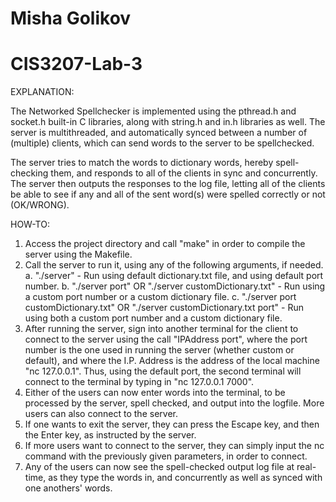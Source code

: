 # Misha Golikov
# CIS3207-Lab-3


  EXPLANATION:

The Networked Spellchecker is implemented using the pthread.h and socket.h built-in C libraries,
along with string.h and in.h libraries as well. The server is multithreaded, and automatically synced between
a number of (multiple) clients, which can send words to the server to be spellchecked.

The server tries to match the words to dictionary words, hereby spell-checking them, and responds to all of the clients
in sync and concurrently. The server then outputs the responses to the log file, letting all of the clients
be able to see if any and all of the sent word(s) were spelled correctly or not (OK/WRONG).

  HOW-TO:

1. Access the project directory and call "make" in order to compile the server using the Makefile.
2. Call the server to run it, using any of the following arguments, if needed.
    a. "./server" - Run using default dictionary.txt file, and using default port number.
    b. "./server port" OR "./server customDictionary.txt" - Run using a custom port number or a custom dictionary file.
    c. "./server port customDictionary.txt" OR "./server customDictionary.txt port" - Run using both a custom port number
        and a custom dictionary file.
3. After running the server, sign into another terminal for the client to connect to the server using the call
"IPAddress port", where the port number is the one used in running the server (whether custom or default), and where the
I.P. Address is the address of the local machine "nc 127.0.0.1". Thus, using the default port, the second terminal 
will connect to the terminal by typing in "nc 127.0.0.1 7000".
4. Either of the users can now enter words into the terminal, to be processed by the server, spell checked, and output
into the logfile. More users can also connect to the server.
5. If one wants to exit the server, they can press the Escape key, and then the Enter key, as instructed by the server.
6. If more users want to connect to the server, they can simply input the nc command with the previously given parameters,
in order to connect.
7. Any of the users can now see the spell-checked output log file at real-time, as they type the words in, and concurrently
as well as synced with one anothers' words.



